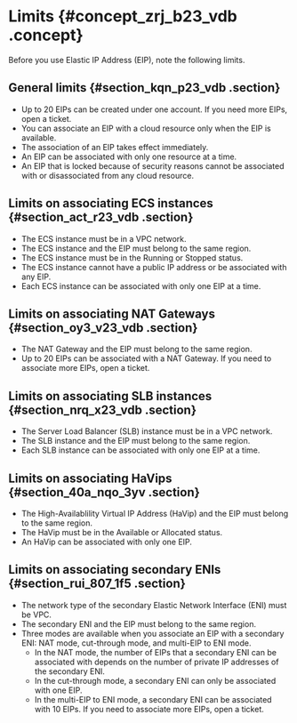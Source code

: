 # Limits {#concept_zrj_b23_vdb .concept}

Before you use Elastic IP Address \(EIP\), note the following limits.

## General limits {#section_kqn_p23_vdb .section}

-   Up to 20 EIPs can be created under one account. If you need more EIPs, open a ticket.
-   You can associate an EIP with a cloud resource only when the EIP is available.
-   The association of an EIP takes effect immediately.
-   An EIP can be associated with only one resource at a time.
-   An EIP that is locked because of security reasons cannot be associated with or disassociated from any cloud resource.

## Limits on associating ECS instances {#section_act_r23_vdb .section}

-   The ECS instance must be in a VPC network.
-   The ECS instance and the EIP must belong to the same region.
-   The ECS instance must be in the Running or Stopped status.
-   The ECS instance cannot have a public IP address or be associated with any EIP.
-   Each ECS instance can be associated with only one EIP at a time.

## Limits on associating NAT Gateways {#section_oy3_v23_vdb .section}

-   The NAT Gateway and the EIP must belong to the same region.
-   Up to 20 EIPs can be associated with a NAT Gateway. If you need to associate more EIPs, open a ticket.

## Limits on associating SLB instances {#section_nrq_x23_vdb .section}

-   The Server Load Balancer \(SLB\) instance must be in a VPC network.
-   The SLB instance and the EIP must belong to the same region.
-   Each SLB instance can be associated with only one EIP at a time.

## Limits on associating HaVips {#section_40a_nqo_3yv .section}

-   The High-Availablility Virtual IP Address \(HaVip\) and the EIP must belong to the same region.
-   The HaVip must be in the Available or Allocated status.
-   An HaVip can be associated with only one EIP.

## Limits on associating secondary ENIs {#section_rui_807_1f5 .section}

-   The network type of the secondary Elastic Network Interface \(ENI\) must be VPC.
-   The secondary ENI and the EIP must belong to the same region.
-   Three modes are available when you associate an EIP with a secondary ENI: NAT mode, cut-through mode, and multi-EIP to ENI mode.
    -   In the NAT mode, the number of EIPs that a secondary ENI can be associated with depends on the number of private IP addresses of the secondary ENI.
    -   In the cut-through mode, a secondary ENI can only be associated with one EIP.
    -   In the multi-EIP to ENI mode, a secondary ENI can be associated with 10 EIPs. If you need to associate more EIPs, open a ticket.

